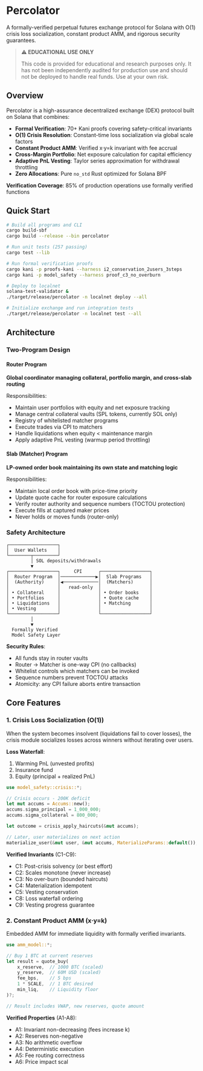 # Percolator

A formally-verified perpetual futures exchange protocol for Solana with O(1) crisis loss socialization, constant product AMM, and rigorous security guarantees.

> **⚠️ EDUCATIONAL USE ONLY**
>
> This code is provided for educational and research purposes only. It has not been independently audited for production use and should not be deployed to handle real funds. Use at your own risk.

## Overview

Percolator is a high-assurance decentralized exchange (DEX) protocol built on Solana that combines:

- **Formal Verification**: 70+ Kani proofs covering safety-critical invariants
- **O(1) Crisis Resolution**: Constant-time loss socialization via global scale factors
- **Constant Product AMM**: Verified x·y=k invariant with fee accrual
- **Cross-Margin Portfolio**: Net exposure calculation for capital efficiency
- **Adaptive PnL Vesting**: Taylor series approximation for withdrawal throttling
- **Zero Allocations**: Pure `no_std` Rust optimized for Solana BPF

**Verification Coverage**: 85% of production operations use formally verified functions

## Quick Start

```bash
# Build all programs and CLI
cargo build-sbf
cargo build --release --bin percolator

# Run unit tests (257 passing)
cargo test --lib

# Run formal verification proofs
cargo kani -p proofs-kani --harness i2_conservation_2users_3steps
cargo kani -p model_safety --harness proof_c3_no_overburn

# Deploy to localnet
solana-test-validator &
./target/release/percolator -n localnet deploy --all

# Initialize exchange and run integration tests
./target/release/percolator -n localnet test --all
```

## Architecture

### Two-Program Design

#### Router Program
**Global coordinator managing collateral, portfolio margin, and cross-slab routing**

Responsibilities:
- Maintain user portfolios with equity and net exposure tracking
- Manage central collateral vaults (SPL tokens, currently SOL only)
- Registry of whitelisted matcher programs
- Execute trades via CPI to matchers
- Handle liquidations when equity < maintenance margin
- Apply adaptive PnL vesting (warmup period throttling)

#### Slab (Matcher) Program
**LP-owned order book maintaining its own state and matching logic**

Responsibilities:
- Maintain local order book with price-time priority
- Update quote cache for router exposure calculations
- Verify router authority and sequence numbers (TOCTOU protection)
- Execute fills at captured maker prices
- Never holds or moves funds (router-only)

### Safety Architecture

```
┌──────────────────┐
│  User Wallets    │
└────────┬─────────┘
         │ SOL deposits/withdrawals
         ▼
┌──────────────────┐     CPI      ┌──────────────────┐
│  Router Program  │─────────────▶│  Slab Programs   │
│  (Authority)     │◀─────────────│  (Matchers)      │
│                  │   read-only  │                  │
│ • Collateral     │              │ • Order books    │
│ • Portfolios     │              │ • Quote cache    │
│ • Liquidations   │              │ • Matching       │
│ • Vesting        │              │                  │
└──────────────────┘              └──────────────────┘
         │
         ▼
  Formally Verified
  Model Safety Layer
```

**Security Rules**:
- All funds stay in router vaults
- Router → Matcher is one-way CPI (no callbacks)
- Whitelist controls which matchers can be invoked
- Sequence numbers prevent TOCTOU attacks
- Atomicity: any CPI failure aborts entire transaction

## Core Features

### 1. Crisis Loss Socialization (O(1))

When the system becomes insolvent (liquidations fail to cover losses), the crisis module socializes losses across winners without iterating over users.

**Loss Waterfall**:
1. Warming PnL (unvested profits)
2. Insurance fund
3. Equity (principal + realized PnL)

```rust
use model_safety::crisis::*;

// Crisis occurs - 200K deficit
let mut accums = Accums::new();
accums.sigma_principal = 1_000_000;
accums.sigma_collateral = 800_000;

let outcome = crisis_apply_haircuts(&mut accums);

// Later, user materializes on next action
materialize_user(&mut user, &mut accums, MaterializeParams::default());
```

**Verified Invariants** (C1-C9):
- C1: Post-crisis solvency (or best effort)
- C2: Scales monotone (never increase)
- C3: No over-burn (bounded haircuts)
- C4: Materialization idempotent
- C5: Vesting conservation
- C8: Loss waterfall ordering
- C9: Vesting progress guarantee

### 2. Constant Product AMM (x·y=k)

Embedded AMM for immediate liquidity with formally verified invariants.

```rust
use amm_model::*;

// Buy 1 BTC at current reserves
let result = quote_buy(
    x_reserve,  // 1000 BTC (scaled)
    y_reserve,  // 60M USD (scaled)
    fee_bps,    // 5 bps
    1 * SCALE,  // 1 BTC desired
    min_liq,    // Liquidity floor
)?;

// Result includes VWAP, new reserves, quote amount
```

**Verified Properties** (A1-A8):
- A1: Invariant non-decreasing (fees increase k)
- A2: Reserves non-negative
- A3: No arithmetic overflow
- A4: Deterministic execution
- A5: Fee routing correctness
- A6: Price impact scal